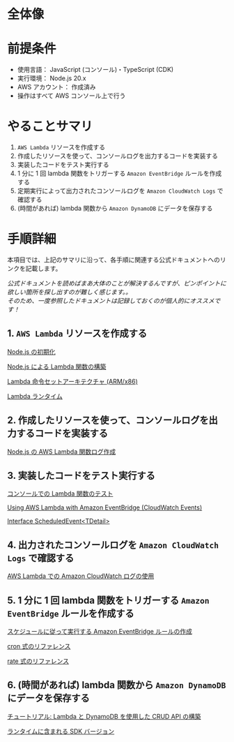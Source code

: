 # 全体像

# 前提条件

- 使用言語： JavaScript (コンソール)・TypeScript (CDK)
- 実行環境： Node.js 20.x
- AWS アカウント： 作成済み
- 操作はすべて AWS コンソール上で行う

# やることサマリ

1. `AWS Lambda` リソースを作成する
2. 作成したリソースを使って、コンソールログを出力するコードを実装する
3. 実装したコードをテスト実行する
4. 1 分に 1 回 lambda 関数をトリガーする `Amazon EventBridge` ルールを作成する
5. 定期実行によって出力されたコンソールログを `Amazon CloudWatch Logs` で確認する
6. (時間があれば) lambda 関数から `Amazon DynamoDB` にデータを保存する

# 手順詳細

本項目では、上記のサマリに沿って、各手順に関連する公式ドキュメントへのリンクを記載します。

_公式ドキュメントを読めばまあ大体のことが解決するんですが、ピンポイントに欲しい箇所を探し出すのが難しく感じます。。  
そのため、一度参照したドキュメントは記録しておくのが個人的にオススメです！_

## 1. `AWS Lambda` リソースを作成する

[Node.js の初期化](https://docs.aws.amazon.com/ja_jp/lambda/latest/dg/lambda-nodejs.html#nodejs-initialization)

[Node.js による Lambda 関数の構築](https://docs.aws.amazon.com/ja_jp/lambda/latest/dg/lambda-nodejs.html)

[Lambda 命令セットアーキテクチャ (ARM/x86)](https://docs.aws.amazon.com/ja_jp/lambda/latest/dg/foundation-arch.html)

[Lambda ランタイム](https://docs.aws.amazon.com/ja_jp/lambda/latest/dg/lambda-runtimes.html)

## 2. 作成したリソースを使って、コンソールログを出力するコードを実装する

[Node.js の AWS Lambda 関数ログ作成](https://docs.aws.amazon.com/ja_jp/lambda/latest/dg/nodejs-logging.html)

## 3. 実装したコードをテスト実行する

[コンソールでの Lambda 関数のテスト](https://docs.aws.amazon.com/ja_jp/lambda/latest/dg/testing-functions.html)

[Using AWS Lambda with Amazon EventBridge (CloudWatch Events)](https://docs.aws.amazon.com/lambda/latest/dg/services-cloudwatchevents.html)

[Interface ScheduledEvent\<TDetail\>](https://typestrong.org/typedoc-auto-docs/_types_aws-lambda/interfaces/ScheduledEvent.html)

## 4. 出力されたコンソールログを `Amazon CloudWatch Logs` で確認する

[AWS Lambda での Amazon CloudWatch ログの使用](https://docs.aws.amazon.com/ja_jp/lambda/latest/dg/monitoring-cloudwatchlogs.html#monitoring-cloudwatchlogs-advanced)

## 5. 1 分に 1 回 lambda 関数をトリガーする `Amazon EventBridge` ルールを作成する

[スケジュールに従って実行する Amazon EventBridge ルールの作成](https://docs.aws.amazon.com/ja_jp/eventbridge/latest/userguide/eb-create-rule-schedule.html)

[cron 式のリファレンス](https://docs.aws.amazon.com/ja_jp/eventbridge/latest/userguide/eb-cron-expressions.html)

[rate 式のリファレンス](https://docs.aws.amazon.com/ja_jp/eventbridge/latest/userguide/eb-rate-expressions.html)

## 6. (時間があれば) lambda 関数から `Amazon DynamoDB` にデータを保存する

[チュートリアル: Lambda と DynamoDB を使用した CRUD API の構築](https://docs.aws.amazon.com/ja_jp/apigateway/latest/developerguide/http-api-dynamo-db.html)

[ランタイムに含まれる SDK バージョン](https://docs.aws.amazon.com/ja_jp/lambda/latest/dg/lambda-nodejs.html#nodejs-sdk-included)
